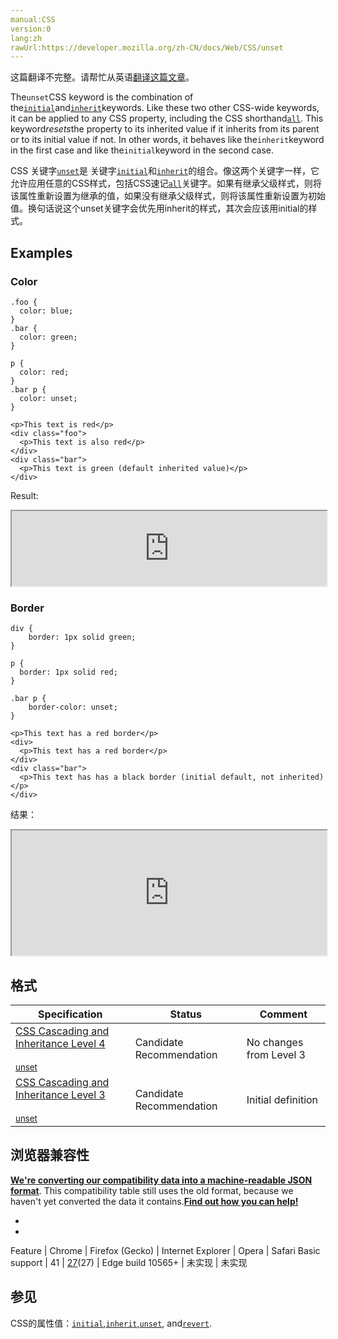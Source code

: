 ```yaml
---
manual:CSS
version:0
lang:zh
rawUrl:https://developer.mozilla.org/zh-CN/docs/Web/CSS/unset
---
```




这篇翻译不完整。请帮忙从英语[翻译这篇文章](%32500 "")。






The`unset`CSS keyword is the combination of the[`initial`](%28011 " initial 是将属性的初始值( initial value)赋给元素 . initial 适用于所有的css 属性(属性的initial值可在属性表中查到)，包括css 简写属性(全局属性)all.")and[`inherit`](%28010 "此页面仍未被本地化, 期待您的翻译!")keywords. Like these two other CSS-wide keywords, it can be applied to any CSS property, including the CSS shorthand[`all`](%27798 "CSS all简写属性重设除了unicode-bidi 和 direction 之外的所有属性至它们的初始值或继承值。"). This keyword*resets*the property to its inherited value if it inherits from its parent or to its initial value if not. In other words, it behaves like the`inherit`keyword in the first case and like the`initial`keyword in the second case.



CSS 关键字[`unset`](%28244 "The unset CSS keyword is the combination of the initial and inherit keywords. Like these two other CSS-wide keywords, it can be applied to any CSS property, including the CSS shorthand all. This keyword resets the property to its inherited value if it inherits from its parent or to its initial value if not. In other words, it behaves like the inherit keyword in the first case and like the initial keyword in the second case.")是 关键字[`initial`](%28011 " initial 是将属性的初始值( initial value)赋给元素 . initial 适用于所有的css 属性(属性的initial值可在属性表中查到)，包括css 简写属性(全局属性)all.")和[`inherit`](%28010 "此页面仍未被本地化, 期待您的翻译!")的组合。像这两个关键字一样，它允许应用任意的CSS样式，包括CSS速记[`all`](%27798 "CSS all简写属性重设除了unicode-bidi 和 direction 之外的所有属性至它们的初始值或继承值。")关键字。如果有继承父级样式，则将该属性重新设置为继承的值，如果没有继承父级样式，则将该属性重新设置为初始值。换句话说这个unset关键字会优先用inherit的样式，其次会应该用initial的样式。


## Examples<a name="Examples"></a>

### Color<a name="Color"></a>

```
.foo {
  color: blue;
}
.bar {
  color: green;
}

p {
  color: red;
}
.bar p {
  color: unset;
}
```

```
<p>This text is red</p>
<div class="foo">
  <p>This text is also red</p>
</div>
<div class="bar">
  <p>This text is green (default inherited value)</p>
</div>
```


Result:



<iframe src='https://mdn.mozillademos.org/zh-CN/docs/Web/CSS/unset$samples/Color?revision=1281609' width='100%' height='120'></iframe>



### Border<a name="Border"></a>

```
div {
	border: 1px solid green;
}

p {
  border: 1px solid red;
}

.bar p {
	border-color: unset;
}
```

```
<p>This text has a red border</p>
<div>
  <p>This text has a red border</p>
</div>
<div class="bar">
  <p>This text has has a black border (initial default, not inherited)</p>
</div>
```


结果：



<iframe src='https://mdn.mozillademos.org/zh-CN/docs/Web/CSS/unset$samples/Border?revision=1281609' width='100%' height='200'></iframe>



## 格式<a name="格式"></a>

Specification | Status | Comment 
 ---  |  ---  |  ---  | 
[CSS Cascading and Inheritance Level 4<br></br><small>unset</small>](%32501 "") | Candidate Recommendation | No changes from Level 3 
[CSS Cascading and Inheritance Level 3<br></br><small>unset</small>](%32502 "") | Candidate Recommendation | Initial definition 


## 浏览器兼容性<a name="浏览器兼容性"></a>


**[We&#39;re converting our compatibility data into a machine-readable JSON format](%3344 "")**. This compatibility table still uses the old format, because we haven&#39;t yet converted the data it contains.**[Find out how you can help!](%3392 "")**


* 
* 

Feature | Chrome | Firefox (Gecko) | Internet Explorer | Opera | Safari 
Basic support | 41 | [27](%3742 "Released on 2014-02-04.")(27) | Edge build 10565+ | 未实现 | 未实现 




## 参见<a name="参见"></a>


CSS的属性值：[`initial`](%28011 " initial 是将属性的初始值( initial value)赋给元素 . initial 适用于所有的css 属性(属性的initial值可在属性表中查到)，包括css 简写属性(全局属性)all."),[`inherit`](%28010 "此页面仍未被本地化, 期待您的翻译!"),[`unset`](%28244 "The unset CSS keyword is the combination of the initial and inherit keywords. Like these two other CSS-wide keywords, it can be applied to any CSS property, including the CSS shorthand all. This keyword resets the property to its inherited value if it inherits from its parent or to its initial value if not. In other words, it behaves like the inherit keyword in the first case and like the initial keyword in the second case."), and[`revert`](%28153 "此页面仍未被本地化, 期待您的翻译!").




